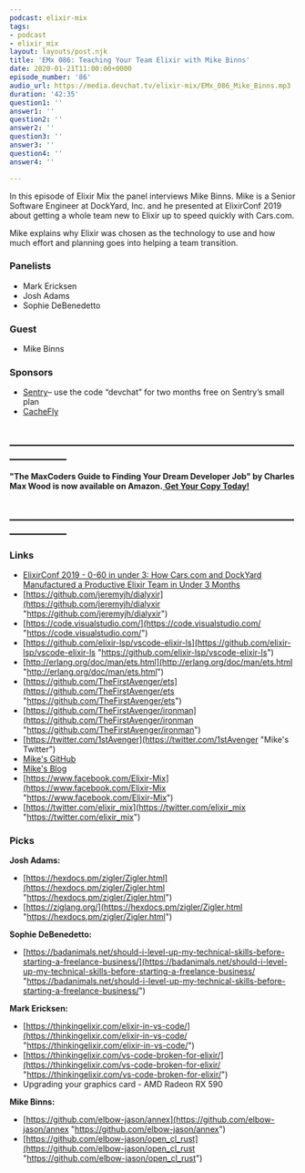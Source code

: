 ```yaml
---
podcast: elixir-mix
tags:
- podcast
- elixir_mix
layout: layouts/post.njk
title: 'EMx 086: Teaching Your Team Elixir with Mike Binns'
date: 2020-01-21T11:00:00+0000
episode_number: '86'
audio_url: https://media.devchat.tv/elixir-mix/EMx_086_Mike_Binns.mp3
duration: '42:35'
question1: ''
answer1: ''
question2: ''
answer2: ''
question3: ''
answer3: ''
question4: ''
answer4: ''

---
```

In this episode of Elixir Mix the panel interviews Mike Binns. Mike is a Senior Software Engineer at DockYard, Inc. and he presented at ElixirConf 2019 about getting a whole team new to Elixir up to speed quickly with Cars.com.

Mike explains why  Elixir was chosen as the technology to use and how much effort and planning goes into helping a team transition.

### **Panelists**

* Mark Ericksen
* Josh Adams
* Sophie DeBenedetto

### **Guest**

* Mike Binns

### **Sponsors**

* [Sentry](http://sentry.io/)– use the code “devchat” for two months free on Sentry’s small plan
* [CacheFly](https://www.cachefly.com/)

## **____________________________________________________________**

**"The MaxCoders Guide to Finding Your Dream Developer Job" by Charles Max Wood is now available on Amazon.**[ **Get Your Copy Today!**](https://www.amazon.com/gp/product/B081MBL5C9/ref=as_li_ss_tl?ie=UTF8&linkCode=sl1&tag=devchattv-20&linkId=9d61363241636e2546ef46abba198746&language=en_US)

## **____________________________________________________________**

### **Links**

* [ElixirConf 2019 - 0-60 in under 3: How Cars.com and DockYard Manufactured a Productive Elixir Team in Under 3 Months ](https://www.youtube.com/watch?v=zKifFG4i-bY)
* [https://github.com/jeremyjh/dialyxir](https://github.com/jeremyjh/dialyxir "https://github.com/jeremyjh/dialyxir")
* [https://code.visualstudio.com/](https://code.visualstudio.com/ "https://code.visualstudio.com/")
* [https://github.com/elixir-lsp/vscode-elixir-ls](https://github.com/elixir-lsp/vscode-elixir-ls "https://github.com/elixir-lsp/vscode-elixir-ls")
* [http://erlang.org/doc/man/ets.html](http://erlang.org/doc/man/ets.html "http://erlang.org/doc/man/ets.html")
* [https://github.com/TheFirstAvenger/ets](https://github.com/TheFirstAvenger/ets "https://github.com/TheFirstAvenger/ets")
* [https://github.com/TheFirstAvenger/ironman](https://github.com/TheFirstAvenger/ironman "https://github.com/TheFirstAvenger/ironman")
* [https://twitter.com/1stAvenger](https://twitter.com/1stAvenger "Mike's Twitter")
* [Mike's GitHub](https://github.com/TheFirstAvenger)
* [Mike's Blog]( https://dockyard.com/blog/authors/mike-binns)
* [https://www.facebook.com/Elixir-Mix](https://www.facebook.com/Elixir-Mix "https://www.facebook.com/Elixir-Mix")
* [https://twitter.com/elixir_mix](https://twitter.com/elixir_mix "https://twitter.com/elixir_mix")

### **Picks**

**Josh Adams:**

* [https://hexdocs.pm/zigler/Zigler.html](https://hexdocs.pm/zigler/Zigler.html "https://hexdocs.pm/zigler/Zigler.html")
* [https://ziglang.org/](https://hexdocs.pm/zigler/Zigler.html "https://hexdocs.pm/zigler/Zigler.html")

**Sophie DeBenedetto:**

* [https://badanimals.net/should-i-level-up-my-technical-skills-before-starting-a-freelance-business/](https://badanimals.net/should-i-level-up-my-technical-skills-before-starting-a-freelance-business/ "https://badanimals.net/should-i-level-up-my-technical-skills-before-starting-a-freelance-business/")

**Mark Ericksen:** 

* [https://thinkingelixir.com/elixir-in-vs-code/](https://thinkingelixir.com/elixir-in-vs-code/ "https://thinkingelixir.com/elixir-in-vs-code/")
* [https://thinkingelixir.com/vs-code-broken-for-elixir/](https://thinkingelixir.com/vs-code-broken-for-elixir/ "https://thinkingelixir.com/vs-code-broken-for-elixir/")
* Upgrading your graphics card - AMD Radeon RX 590

**Mike Binns:** 

* [https://github.com/elbow-jason/annex](https://github.com/elbow-jason/annex "https://github.com/elbow-jason/annex") 
*  [https://github.com/elbow-jason/open_cl_rust](https://github.com/elbow-jason/open_cl_rust "https://github.com/elbow-jason/open_cl_rust")